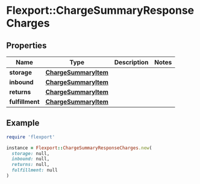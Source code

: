 # Flexport::ChargeSummaryResponseCharges

## Properties

| Name | Type | Description | Notes |
| ---- | ---- | ----------- | ----- |
| **storage** | [**ChargeSummaryItem**](ChargeSummaryItem.md) |  |  |
| **inbound** | [**ChargeSummaryItem**](ChargeSummaryItem.md) |  |  |
| **returns** | [**ChargeSummaryItem**](ChargeSummaryItem.md) |  |  |
| **fulfillment** | [**ChargeSummaryItem**](ChargeSummaryItem.md) |  |  |

## Example

```ruby
require 'flexport'

instance = Flexport::ChargeSummaryResponseCharges.new(
  storage: null,
  inbound: null,
  returns: null,
  fulfillment: null
)
```

